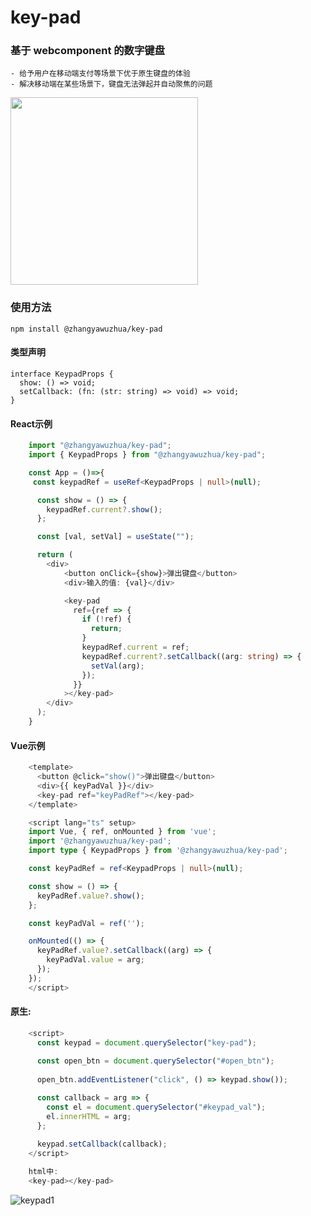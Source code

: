 # key-pad

### 基于 webcomponent 的数字键盘
    - 给予用户在移动端支付等场景下优于原生键盘的体验
    - 解决移动端在某些场景下，键盘无法弹起并自动聚焦的问题

<img src='https://github.com/skzhangyawuzhua/key-pad/assets/44012317/162d8cd8-5fca-4c44-851f-6310c18b91ad' width='300px' />


### 使用方法
    npm install @zhangyawuzhua/key-pad
    
#### 类型声明
    interface KeypadProps {
      show: () => void;
      setCallback: (fn: (str: string) => void) => void;
    }
    
#### React示例
```typescript
    import "@zhangyawuzhua/key-pad";
    import { KeypadProps } from "@zhangyawuzhua/key-pad";

    const App = ()=>{
     const keypadRef = useRef<KeypadProps | null>(null);

      const show = () => {
        keypadRef.current?.show();
      };

      const [val, setVal] = useState("");

      return (
        <div>
            <button onClick={show}>弹出键盘</button>
            <div>输入的值: {val}</div>

            <key-pad
              ref={ref => {
                if (!ref) {
                  return;
                }
                keypadRef.current = ref;
                keypadRef.current?.setCallback((arg: string) => {
                  setVal(arg);
                });
              }}
            ></key-pad>
        </div>
      );
    }

```

#### Vue示例
```typescript
    <template>
      <button @click="show()">弹出键盘</button>
      <div>{{ keyPadVal }}</div>
      <key-pad ref="keyPadRef"></key-pad>
    </template>

    <script lang="ts" setup>
    import Vue, { ref, onMounted } from 'vue';
    import '@zhangyawuzhua/key-pad';
    import type { KeypadProps } from '@zhangyawuzhua/key-pad';

    const keyPadRef = ref<KeypadProps | null>(null);

    const show = () => {
      keyPadRef.value?.show();
    };

    const keyPadVal = ref('');

    onMounted(() => {
      keyPadRef.value?.setCallback((arg) => {
        keyPadVal.value = arg;
      });
    });
    </script>
```

#### 原生:

```javascript
    <script>
      const keypad = document.querySelector("key-pad");
  
      const open_btn = document.querySelector("#open_btn");
  
      open_btn.addEventListener("click", () => keypad.show());

      const callback = arg => {
        const el = document.querySelector("#keypad_val");
        el.innerHTML = arg;
      };
  
      keypad.setCallback(callback);
    </script>

    html中: 
    <key-pad></key-pad>


```

![keypad1](https://github.com/skzhangyawuzhua/key-pad/assets/44012317/17992315-f566-49eb-8a81-497c3336f875)
